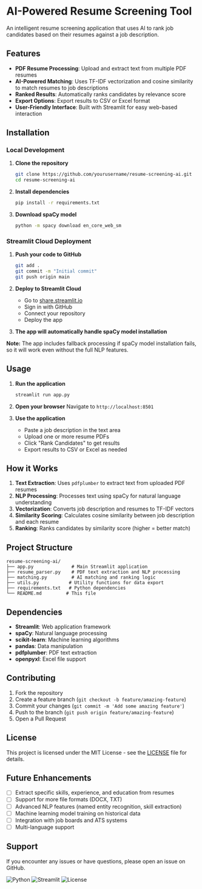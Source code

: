 # AI-Powered Resume Screening Tool

An intelligent resume screening application that uses AI to rank job candidates based on their resumes against a job description.

## Features

- **PDF Resume Processing**: Upload and extract text from multiple PDF resumes
- **AI-Powered Matching**: Uses TF-IDF vectorization and cosine similarity to match resumes to job descriptions
- **Ranked Results**: Automatically ranks candidates by relevance score
- **Export Options**: Export results to CSV or Excel format
- **User-Friendly Interface**: Built with Streamlit for easy web-based interaction

## Installation

### Local Development

1. **Clone the repository**
   ```bash
   git clone https://github.com/yourusername/resume-screening-ai.git
   cd resume-screening-ai
   ```

2. **Install dependencies**
   ```bash
   pip install -r requirements.txt
   ```

3. **Download spaCy model**
   ```bash
   python -m spacy download en_core_web_sm
   ```

### Streamlit Cloud Deployment

1. **Push your code to GitHub**
   ```bash
   git add .
   git commit -m "Initial commit"
   git push origin main
   ```

2. **Deploy to Streamlit Cloud**
   - Go to [share.streamlit.io](https://share.streamlit.io)
   - Sign in with GitHub
   - Connect your repository
   - Deploy the app

3. **The app will automatically handle spaCy model installation**

**Note:** The app includes fallback processing if spaCy model installation fails, so it will work even without the full NLP features.

## Usage

1. **Run the application**
   ```bash
   streamlit run app.py
   ```

2. **Open your browser**
   Navigate to `http://localhost:8501`

3. **Use the application**
   - Paste a job description in the text area
   - Upload one or more resume PDFs
   - Click "Rank Candidates" to get results
   - Export results to CSV or Excel as needed

## How it Works

1. **Text Extraction**: Uses `pdfplumber` to extract text from uploaded PDF resumes
2. **NLP Processing**: Processes text using spaCy for natural language understanding
3. **Vectorization**: Converts job description and resumes to TF-IDF vectors
4. **Similarity Scoring**: Calculates cosine similarity between job description and each resume
5. **Ranking**: Ranks candidates by similarity score (higher = better match)

## Project Structure

```
resume-screening-ai/
├── app.py              # Main Streamlit application
├── resume_parser.py    # PDF text extraction and NLP processing
├── matching.py         # AI matching and ranking logic
├── utils.py           # Utility functions for data export
├── requirements.txt   # Python dependencies
└── README.md         # This file
```

## Dependencies

- **Streamlit**: Web application framework
- **spaCy**: Natural language processing
- **scikit-learn**: Machine learning algorithms
- **pandas**: Data manipulation
- **pdfplumber**: PDF text extraction
- **openpyxl**: Excel file support

## Contributing

1. Fork the repository
2. Create a feature branch (`git checkout -b feature/amazing-feature`)
3. Commit your changes (`git commit -m 'Add some amazing feature'`)
4. Push to the branch (`git push origin feature/amazing-feature`)
5. Open a Pull Request

## License

This project is licensed under the MIT License - see the [LICENSE](LICENSE) file for details.

## Future Enhancements

- [ ] Extract specific skills, experience, and education from resumes
- [ ] Support for more file formats (DOCX, TXT)
- [ ] Advanced NLP features (named entity recognition, skill extraction)
- [ ] Machine learning model training on historical data
- [ ] Integration with job boards and ATS systems
- [ ] Multi-language support

## Support

If you encounter any issues or have questions, please open an issue on GitHub.

![Python](https://img.shields.io/badge/Python-3.8+-blue.svg)
![Streamlit](https://img.shields.io/badge/Streamlit-1.28+-red.svg)
![License](https://img.shields.io/badge/License-MIT-green.svg) 